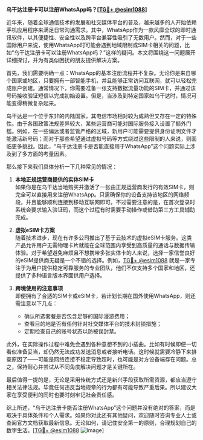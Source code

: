 **乌干达注册卡可以注册WhatsApp吗？[[TG💪+ @esim1088](https://t.me/s/esim1088)]**

近年来，随着全球通信技术的发展和社交媒体平台的普及，越来越多的人开始依赖手机应用程序来满足日常沟通需求。其中，WhatsApp作为一款风靡全球的即时通讯软件，以其便捷性、安全性以及跨平台兼容性吸引了无数用户。然而，对于一些国际用户来说，使用WhatsApp时可能会遇到地域限制或SIM卡相关的问题，比如“乌干达注册卡可以注册WhatsApp吗？”这样的疑问。本文将围绕这一问题展开详细探讨，并为有类似困扰的朋友提供解决方案。

首先，我们需要明确一点：WhatsApp的基本注册流程并不复杂。无论你是来自哪个国家或地区，只要拥有一部智能手机，并且能够正常访问互联网，就可以轻松完成账户创建。通常情况下，你需要准备一张支持数据流量功能的SIM卡，并通过该号码接收验证短信以完成初始设置。但是，当涉及到特定国家如乌干达时，情况可能变得稍微复杂起来。

乌干达是一个位于东非的内陆国家，其电信市场相对较为成熟但又存在一定的特殊性。由于各国政策法规差异较大，某些运营商可能对国际服务接入设置了额外门槛。例如，在一些偏远或者监管严格的区域，新用户可能需要提供身份证明文件才能激活新号码；而对于那些希望通过虚拟号码等方式绕过这些限制的人来说，则面临更多挑战。因此，“乌干达注册卡是否能直接用于WhatsApp”这个问题实际上涉及到了多方面的考量因素。

那么接下来我们具体分析一下几种常见的情况：
1. **本地正规运营商提供的实体SIM卡**  
   如果你是在乌干达当地购买并激活了一张由正规运营商发行的有效SIM卡，则完全可以直接用来注册WhatsApp。只需确保你的设备支持该地区的网络频段，并且能够顺利连接到移动互联网即可。不过需要注意的是，在首次登录时系统会要求输入验证码，而这个过程有时需要手动操作或借助第三方工具辅助完成。

2. **虚拟eSIM卡方案**  
   随着技术进步，现在有许多公司推出了基于云技术的虚拟eSIM卡服务。这类产品允许用户无需物理卡片就能在全球范围内享受到高质量的通话与数据传输体验。对于希望避免麻烦且不想携带多张实体卡的人来说，选择一家信誉良好的eSIM提供商无疑是一个不错的选择。例如，[TG💪+ @esim1088](https://t.me/s/esim1088) 就是一家专注于为用户提供稳定可靠服务的专业团队，他们不仅支持多个国家和地区，还提供了多种语言版本界面供用户选择。

3. **跨境使用的注意事项**  
   即便拥有了合适的SIM卡或eSIM卡，若计划长期在国外使用WhatsApp，则还需注意以下几点：
   - 确认所选套餐是否包含足够的国际漫游费用；
   - 查看目的地是否有任何针对社交媒体平台的技术封锁措施；
   - 定期检查自己的账号状态以防被误封禁。

此外，在实际操作过程中难免会遇到各种意想不到的小插曲。比如有时候即便一切看似准备妥当，却仍然无法成功发送消息或者接听电话。这时候就需要冷静下来排查原因了——可能是网络连接不稳定导致超时，也可能是对方设备端存在问题。总之，保持耐心并尝试从不同角度解决问题才是关键所在。

最后值得一提的是，无论是采用传统方式还是新兴手段获取所需资源，都应当遵守相关法律法规。毕竟任何违反当地规章的行为都有可能导致严重后果。所以建议大家在享受便利的同时也要时刻牢记社会责任感。

综上所述，“乌干达注册卡能否注册WhatsApp”这个问题并没有绝对的答案，而是取决于具体条件和个人需求。如果你对此还有其他疑问，欢迎随时咨询专业人士或查阅官方文档获取最新信息。无论如何，请记住安全第一的原则，合理规划自己的数字生活。[[TG💪+ @esim1088](https://t.me/s/esim1088) ![Image](https://i.postimg.cc/4NQfJmqS/Snipaste-2025-05-13-00-14-12.png)]